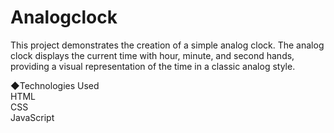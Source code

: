 # Analogclock
This project demonstrates the creation of a simple analog clock. The analog clock displays the current time with hour, minute, and second hands, providing a visual representation of the time in a classic analog style.

◆Technologies Used  
HTML  
CSS  
JavaScript  
